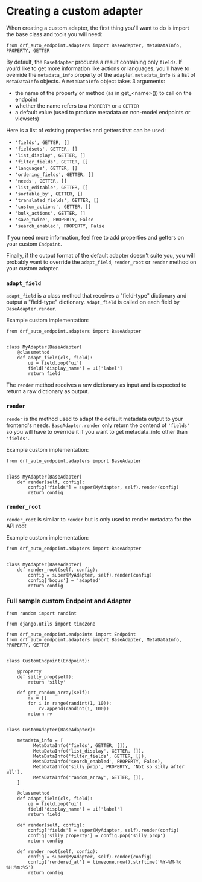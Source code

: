 # Creating a custom adapter

When creating a custom adapter, the first thing you'll want to do is import the base class and tools you will need:

```
from drf_auto_endpoint.adapters import BaseAdapter, MetaDataInfo, PROPERTY, GETTER
```

By default, the `BaseAdapter` produces a result containing only `fields`.
If you'd like to get more information like actions or languages, you'll have to override the
`metadata_info` property of the adapter.
`metadata_info` is a list of `MetaDataInfo` objects.
A `MetaDataInfo` object takes 3 arguments:

- the name of the property or method (as in get_&lt;name&gt;()) to call on the endpoint
- whether the name refers to a `PROPERTY` or a `GETTER`
- a default value (used to produce metadata on non-model endpoints or viewsets)

Here is a list of existing properties and getters that can be used:

- `'fields', GETTER, []`
- `'fieldsets', GETTER, []`
- `'list_display', GETTER, []`
- `'filter_fields', GETTER, []`
- `'languages', GETTER, []`
- `'ordering_fields', GETTER, []`
- `'needs', GETTER, []`
- `'list_editable', GETTER, []`
- `'sortable_by', GETTER, []`
- `'translated_fields', GETTER, []`
- `'custom_actions', GETTER, []`
- `'bulk_actions', GETTER, []`
- `'save_twice', PROPERTY, False`
- `'search_enabled', PROPERTY, False`

If you need more information, feel free to add properties and getters on your custom `Endpoint`.

Finally, if the output format of the default adapter doesn't suite you,
you will probably want to override the `adapt_field`, `render_root` or `render` method on your custom adapter.

### `adapt_field`

`adapt_field` is a class method that receives a "field-type" dictionary and output a "field-type" dictionary.
`adapt_field` is called on each field by `BaseAdapter.render`.

Example custom implementation:
```
from drf_auto_endpoint.adapters import BaseAdapter


class MyAdapter(BaseAdapter)
    @classmethod
    def adapt_field(cls, field):
        ui = field.pop('ui')
        field['display_name'] = ui['label']
        return field
```
The `render` method receives a raw dictionary as input and is expected to return a raw dictionary as output.


### `render`

`render` is the method used to adapt the default metadata output to your frontend's needs.
`BaseAdapter.render` only return the contend of `'fields'` so you will have to override it if you want
to get metadata_info other than `'fields'`.

Example custom implementation:
```
from drf_auto_endpoint.adapters import BaseAdapter


class MyAdapter(BaseAdapter)
    def render(self, config):
        config['fields'] = super(MyAdapter, self).render(config)
        return config
```

### `render_root`

`render_root` is similar to `render` but is only used to render metadata for the API root

Example custom implementation:
```
from drf_auto_endpoint.adapters import BaseAdapter


class MyAdapter(BaseAdapter)
    def render_root(self, config):
        config = super(MyAdapter, self).render(config)
        config['bogus'] = 'adapted'
        return config
```

### Full sample custom Endpoint and Adapter

```
from random import randint

from django.utils import timezone

from drf_auto_endpoint.endpoints import Endpoint
from drf_auto_endpoint.adapters import BaseAdapter, MetaDataInfo, PROPERTY, GETTER


class CustomEndpoint(Endpoint):

    @property
    def silly_prop(self):
        return 'silly'

    def get_random_array(self):
        rv = []
        for i in range(randint(1, 10)):
            rv.append(randint(1, 100))
        return rv


class CustomAdapter(BaseAdapter):

    metadata_info = [
          MetaDataInfo('fields', GETTER, []),
          MetaDataInfo('list_display', GETTER, []),
          MetaDataInfo('filter_fields', GETTER, []),
          MetaDataInfo('search_enabled', PROPERTY, False),
          MetaDataInfo('silly_prop', PROPERTY, 'Not so silly after all'),
          MetaDataInfo('random_array', GETTER, []),
    ]

    @classmethod
    def adapt_field(cls, field):
        ui = field.pop('ui')
        field['display_name'] = ui['label']
        return field

    def render(self, config):
        config['fields'] = super(MyAdapter, self).render(config)
        config['silly_property'] = config.pop('silly_prop')
        return config

    def render_root(self, config):
        config = super(MyAdapter, self).render(config)
        config['rendered_at'] = timezone.now().strftime('%Y-%M-%d %H:%m:%S')
        return config
```

